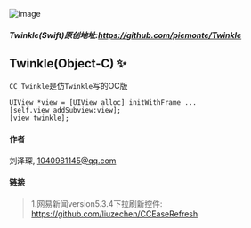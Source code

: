 ![image](https://github.com/liuzechen/CC_Twinkle/raw/master/twinkle.gif)

##### Twinkle(Swift)原创地址:https://github.com/piemonte/Twinkle

## Twinkle(Object-C) :sparkles:

`CC_Twinkle`是仿`Twinkle`写的OC版

```
UIView *view = [UIView alloc] initWithFrame ...
[self.view addSubview:view];
[view twinkle];
```	
#### 作者
刘泽琛, 1040981145@qq.com

#### 链接
> 1.网易新闻version5.3.4下拉刷新控件: https://github.com/liuzechen/CCEaseRefresh
